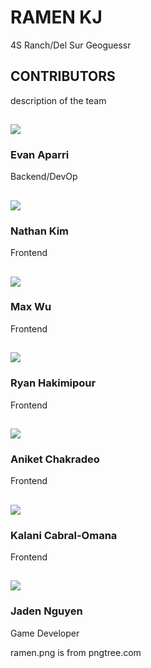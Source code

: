 <!-- Start of Website Content-->
<div class="index-header">
    <h1>RAMEN KJ</h1>
    <p>4S Ranch/Del Sur Geoguessr</p>
</div>

<!--About Our Team-->
<section class="team">
    <h1>CONTRIBUTORS</h1>
    <p>description of the team</p>
    <div class="row">
        <div class="team-col">
            <h1><a href="https://github.com/chewyboba10"><img src ="https://avatars.githubusercontent.com/u/111486836?v=4"></a></h1>
            <h3>Evan Aparri</h3>
            <p>Backend/DevOp</p>
        </div>
        <div class="team-col">
            <h1><a href="https://github.com/nsk1207"><img src ="https://avatars.githubusercontent.com/u/111671962?v=4"></a></h1>
            <h3>Nathan Kim</h3>
            <p>Frontend</p>
        </div>
        <div class="team-col">
            <h1><a href="https://github.com/mmaxwu"><img src ="https://avatars.githubusercontent.com/u/111472429?v=4"></a></h1>
            <h3>Max Wu</h3>
            <p>Frontend</p>
        </div>
    </div>
</section>
<section class="team1">
<div class="row">
    <div class="team-col">
        <h1><a href="https://github.com/RyanHaki"><img src ="https://avatars.githubusercontent.com/u/111466991?v=4"></a></h1>
        <h3>Ryan Hakimipour</h3>
        <p>Frontend</p>
    </div>
    <div class="team-col">
        <h1><a href="https://github.com/AniCricKet"><img src ="https://avatars.githubusercontent.com/u/91163802?v=4"></a></h1>
        <h3>Aniket Chakradeo</h3>
        <p>Frontend</p>
    </div>
    <div class="team-col">
        <h1><a href="https://github.com/kalanicabralomana"><img src ="https://avatars.githubusercontent.com/u/111479439?v=4"></a></h1>
        <h3>Kalani Cabral-Omana</h3>
        <p>Frontend</p>
    </div>
    <div class="team-col">
        <h1><a href="https://github.com/raisinbran25"><img src ="https://avatars.githubusercontent.com/u/83891698?v=4"></a></h1>
        <h3>Jaden Nguyen</h3>
        <p>Game Developer</p>
    </div>
</div>
  <footer>
    <p class="footer-text">ramen.png is from pngtree.com</p>
  </footer>
</section>